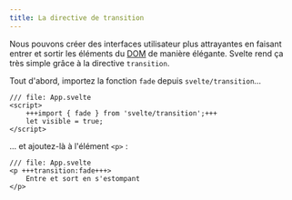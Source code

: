 ```yaml
---
title: La directive de transition
---
```


Nous pouvons créer des interfaces utilisateur plus attrayantes en faisant entrer et sortir les éléments du <span class="vo">[DOM](SVELTE_SITE_URL/docs/web#dom)</span> de manière élégante. Svelte rend ça très simple grâce à la directive `transition`.

Tout d'abord, importez la fonction `fade` depuis `svelte/transition`...

```svelte
/// file: App.svelte
<script>
	+++import { fade } from 'svelte/transition';+++
	let visible = true;
</script>
```

... et ajoutez-là à l'élément `<p>` :

```svelte
/// file: App.svelte
<p +++transition:fade+++>
	Entre et sort en s'estompant
</p>
```
